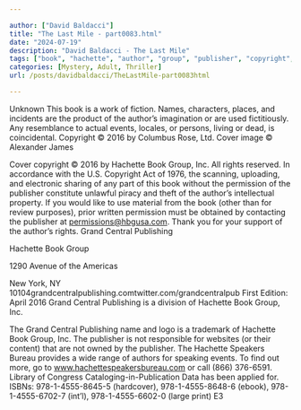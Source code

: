 ```yaml
---

author: ["David Baldacci"]
title: "The Last Mile - part0083.html"
date: "2024-07-19"
description: "David Baldacci - The Last Mile"
tags: ["book", "hachette", "author", "group", "publisher", "copyright", "permission", "grand", "central", "publishing", "name", "event", "cover", "right", "inc", "unknown", "work", "fiction", "character", "place", "incident", "product", "imagination", "used", "fictitiously"]
categories: [Mystery, Adult, Thriller]
url: /posts/davidbaldacci/TheLastMile-part0083html

---
```



Unknown
This book is a work of fiction. Names, characters, places, and incidents are the product of the author’s imagination or are used fictitiously. Any resemblance to actual events, locales, or persons, living or dead, is coincidental.
Copyright © 2016 by Columbus Rose, Ltd.
Cover image © Alexander James
Cover copyright © 2016 by Hachette Book Group, Inc.
All rights reserved. In accordance with the U.S. Copyright Act of 1976, the scanning, uploading, and electronic sharing of any part of this book without the permission of the publisher constitute unlawful piracy and theft of the author’s intellectual property. If you would like to use material from the book (other than for review purposes), prior written permission must be obtained by contacting the publisher at permissions@hbgusa.com. Thank you for your support of the author’s rights.
Grand Central Publishing
Hachette Book Group
1290 Avenue of the Americas
New York, NY 10104grandcentralpublishing.comtwitter.com/grandcentralpub
First Edition: April 2016
Grand Central Publishing is a division of Hachette Book Group, Inc.
The Grand Central Publishing name and logo is a trademark of Hachette Book Group, Inc.
The publisher is not responsible for websites (or their content) that are not owned by the publisher.
The Hachette Speakers Bureau provides a wide range of authors for speaking events. To find out more, go to www.hachettespeakersbureau.com or call (866) 376-6591.
Library of Congress Cataloging-in-Publication Data has been applied for.
ISBNs: 978-1-4555-8645-5 (hardcover), 978-1-4555-8648-6 (ebook), 978-1-4555-6702-7 (int’l), 978-1-4555-6602-0 (large print)
E3
